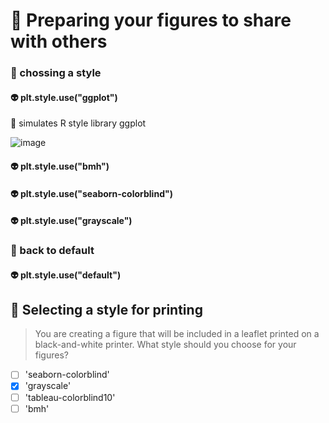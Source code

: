 # 🍎 Preparing your figures to share with others
### 🏹 chossing a style
#### 👽 plt.style.use("ggplot")
👑 simulates R style library ggplot

![image](https://user-images.githubusercontent.com/51888893/208105786-16549b44-a2f6-4c99-895c-20a3283bf837.png)

#### 👽 plt.style.use("bmh")
#### 👽 plt.style.use("seaborn-colorblind")
#### 👽 plt.style.use("grayscale")
### 🏹 back to default
#### 👽 plt.style.use("default")
## 🦍 Selecting a style for printing
> You are creating a figure that will be included in a leaflet printed on a black-and-white printer. What style should you choose for your figures?
- [ ] 'seaborn-colorblind'
- [x] 'grayscale'
- [ ] 'tableau-colorblind10'
- [ ] 'bmh'

